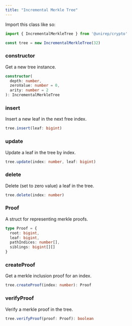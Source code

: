 ```yaml
---
title: "Incremental Merkle Tree"
---
```


Import this class like so:

```js
import { IncrementalMerkleTree } from '@unirep/crypto'

const tree = new IncrementalMerkleTree(32)
```

### constructor

Get a new tree instance.
```ts
constructor(
  depth: number,
  zeroValue: number = 0,
  arity: number = 2
): IncrementalMerkleTree
```

### insert

Insert a new leaf in the next free index.
```ts
tree.insert(leaf: bigint)
```

### update

Update a leaf in the tree by index.
```ts
tree.update(index: number, leaf: bigint)
```

### delete

Delete (set to zero value) a leaf in the tree.
```ts
tree.delete(index: number)
```

### Proof

A struct for representing merkle proofs.

```ts
type Proof = {
  root: bigint,
  leaf: bigint,
  pathIndices: number[],
  siblings: bigint[][]
}
```

### createProof

Get a merkle inclusion proof for an index.
```ts
tree.createProof(index: number): Proof
```

### verifyProof

Verify a merkle proof in the tree.
```ts
tree.verifyProof(proof: Proof): boolean
```
